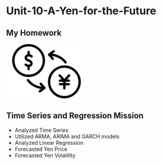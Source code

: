 # Unit-10-A-Yen-for-the-Future
## My Homework
![hOMEWORK](./yenusd.PNG)

## Time Series and Regression Mission
* Analyzed Time Series
* Utilized ARMA, ARIMA and GARCH models
* Analyzed Linear Regression 
* Forecasted Yen Price
* Forecasted Yen Volatility
